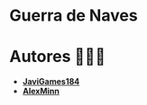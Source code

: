 # Guerra de Naves

# Autores 🧑🏻‍💻
- **[JaviGames184](https://github.com/JaviGames184)**
- **[AlexMinn](https://github.com/AlexMinn)**
